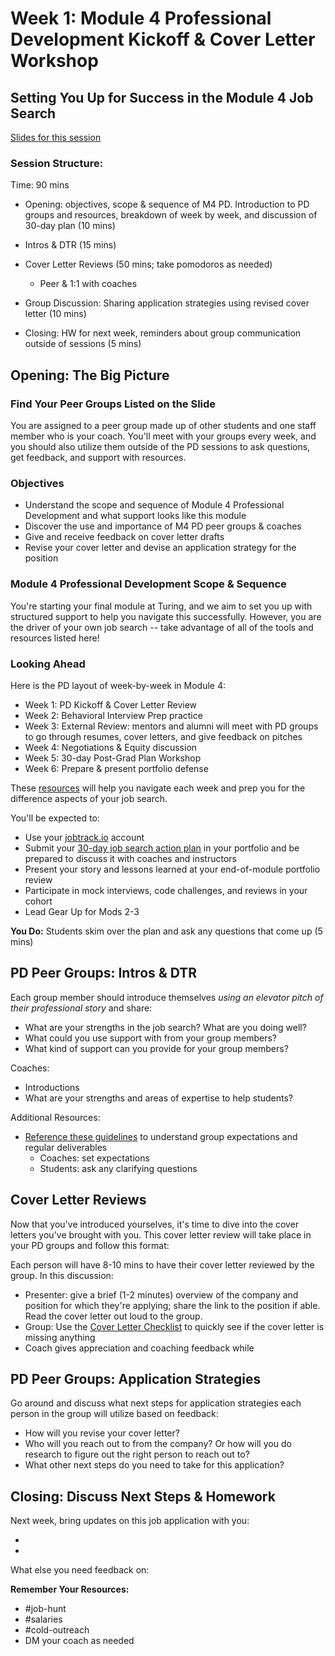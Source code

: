 # Week 1: Module 4 Professional Development Kickoff & Cover Letter Workshop

## Setting You Up for Success in the Module 4 Job Search

[Slides for this session](https://docs.google.com/presentation/d/1DNPivOJBUUnWlwD-n-2K9dysidWPyVFaqCvMmy87Irw/edit?usp=sharing)

### Session Structure:
Time: 90 mins

* Opening: objectives, scope & sequence of M4 PD. Introduction to PD groups and resources, breakdown of week by week, and discussion of 30-day plan (10 mins)
* Intros & DTR (15 mins)
* Cover Letter Reviews (50 mins; take pomodoros as needed)
	* Peer & 1:1 with coaches 
	
* Group Discussion: Sharing application strategies using revised cover letter (10 mins)
* Closing: HW for next week, reminders about group communication outside of sessions (5 mins)

## Opening: The Big Picture
### Find Your Peer Groups Listed on the Slide
You are assigned to a peer group made up of other students and one staff member who is your coach. You'll meet with your groups every week, and you should also utilize them outside of the PD sessions to ask questions, get feedback, and support with resources. 

### Objectives
* Understand the scope and sequence of Module 4 Professional Development and what support looks like this module
* Discover the use and importance of M4 PD peer groups & coaches
* Give and receive feedback on cover letter drafts
* Revise your cover letter and devise an application strategy for the position

### Module 4 Professional Development Scope & Sequence
You're starting your final module at Turing, and we aim to set you up with structured support to help you navigate this successfully. However, you are the driver of your own job search -- take advantage of all of the tools and resources listed here!

### Looking Ahead
Here is the PD layout of week-by-week in Module 4:

* Week 1: PD Kickoff & Cover Letter Review
* Week 2: Behavioral Interview Prep practice
* Week 3: External Review: mentors and alumni will meet with PD groups to go through resumes, cover letters, and give feedback on pitches
* Week 4: Negotiations & Equity discussion
* Week 5: 30-day Post-Grad Plan Workshop
* Week 6: Prepare & present portfolio defense

These [resources](https://github.com/turingschool/career-development-curriculum/blob/master/module_four/guidelines_for_peer_groups.md) will help you navigate each week and prep you for the difference aspects of your job search. 

You'll be expected to:

* Use your [jobtrack.io](https://jobtrack.io/) account
* Submit your [30-day job search action plan](https://github.com/turingschool/career-development-curriculum/blob/master/module_four/post_grad_plan.md) in your portfolio and be prepared to discuss it with coaches and instructors
* Present your story and lessons learned at your end-of-module portfolio review
* Participate in mock interviews, code challenges, and reviews in your cohort
* Lead Gear Up for Mods 2-3 

**You Do:** Students skim over the plan and ask any questions that come up (5 mins) 

## PD Peer Groups: Intros & DTR
Each group member should introduce themselves *using an elevator pitch of their professional story* and share:

* What are your strengths in the job search? What are you doing well?
* What could you use support with from your group members?
* What kind of support can you provide for your group members?

Coaches:
* Introductions
* What are your strengths and areas of expertise to help students?

Additional Resources:
* [Reference these guidelines](https://github.com/turingschool/career-development-curriculum/blob/master/module_four/guidelines_for_peer_groups.md) to understand group expectations and regular deliverables
	* Coaches: set expectations
	* Students: ask any clarifying questions 

## Cover Letter Reviews
Now that you've introduced yourselves, it's time to dive into the cover letters you've brought with you. This cover letter review will take place in your PD groups and follow this format:

Each person will have 8-10 mins to have their cover letter reviewed by the group. In this discussion:

* Presenter: give a brief (1-2 minutes) overview of the company and position for which they're applying; share the link to the position if able. Read the cover letter out loud to the group.
* Group: Use the [Cover Letter Checklist](https://github.com/turingschool/career-development-curriculum/blob/master/module_four/cover_letter_checklist.md) to quickly see if the cover letter is missing anything
* Coach gives appreciation and coaching feedback while 

## PD Peer Groups: Application Strategies
Go around and discuss what next steps for application strategies each person in the group will utilize based on feedback: 

* How will you revise your cover letter?
* Who will you reach out to from the company? Or how will you do research to figure out the right person to reach out to?
* What other next steps do you need to take for this application?

## Closing: Discuss Next Steps & Homework
Next week, bring updates on this job application with you:

* 
* 

What else you need feedback on:


**Remember Your Resources:**

* #job-hunt
* #salaries
* #cold-outreach
* DM your coach as needed
